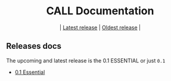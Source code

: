<div align="center">

# CALL Documentation
| [Latest release](./0.1/README.md) | [Oldest release](./0.1/README.md) |

</div>

## Releases docs
The upcoming and latest release is the 0.1 ESSENTIAL or just `0.1`

 - [0.1 Essential](./0.1/README.md)
